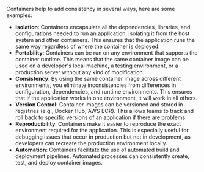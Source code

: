 Containers help to add consistency in several ways, here are some examples:

- **Isolation**: Containers encapsulate all the dependencies, libraries, and configurations needed to run an application, isolating it from the host system and other containers. This ensures that the application runs the same way regardless of where the container is deployed.
- **Portability**: Containers can be run on any environment that supports the container runtime. This means that the same container image can be used on a developer's local machine, a testing environment, or a production server without any kind of modification.
- **Consistency**: By using the same container image across different environments, you eliminate inconsistencies from differences in configuration, dependencies, and runtime environments. This ensures that if the application works in one environment, it will work in all others.
- **Version Control**: Container images can be versioned and stored in registries (e.g., Docker Hub, AWS ECR). This allows teams to track and roll back to specific versions of an application if there are problems.
- **Reproducibility**: Containers make it easier to reproduce the exact environment required for the application. This is especially useful for debugging issues that occur in production but not in development, as developers can recreate the production environment locally.
- **Automation**: Containers facilitate the use of automated build and deployment pipelines. Automated processes can consistently create, test, and deploy container images.